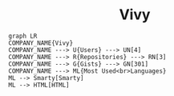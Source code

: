 <h1 align="center">Vivy</h1>

```mermaid
graph LR
COMPANY_NAME{Vivy}
COMPANY_NAME ---> U{Users} ---> UN[4]
COMPANY_NAME ---> R{Repositories} ---> RN[3]
COMPANY_NAME ---> G{Gists} ---> GN[301]
COMPANY_NAME ---> ML{Most Used<br>Languages}
ML --> Smarty[Smarty]
ML --> HTML[HTML]
```
